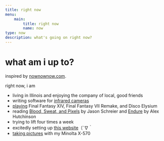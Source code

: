 ```yaml
---
title: right now
menu:
    main:
        title: right now
        name: now
type: now
description: what's going on right now?
---
```


# what am i up to?

inspired by [nownownow.com](https://nownownow.com/about).

right now, i am
* living in Illinois and enjoying the company of local, good friends
* writing software for [infrared cameras](https://www.episensors.us/)
* [playing](https://steamcommunity.com/id/projectg) Final Fantasy XIV, Final Fantasy VII Remake, and Disco Elysium
* reading [Blood, Sweat, and Pixels](https://www.amazon.com/Blood-Sweat-Pixels-Triumphant-Turbulent/dp/0062651234) by Jason Schreier and [Endure](https://www.amazon.com/Endure-Curiously-Elastic-Limits-Performance/dp/0062499866) by Alex Hutchinson
* trying to lift four times a week
* excitedly setting up [this website](https://gabechutuape.github.io/gooberverse)〔´∇｀
* [taking pictures](https://www.flickr.com/photos/201072478@N07/) with my Minolta X-570

 